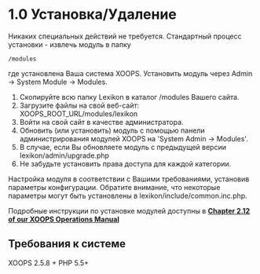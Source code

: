 # 1.0 Установка/Удаление

Никаких специальных действий не требуется. Стандартный процесс установки - извлечь модуль в папку

```
/modules 
```

где установлена Ваша система XOOPS. Установить модуль через Admin -&gt; System Module -&gt; Modules.


1. Скопируйте всю папку Lexikon в каталог /modules Вашего сайта.
2. Загрузите файлы на свой веб-сайт: XOOPS\_ROOT\_URL/modules/lexikon
3. Войти на свой сайт в качестве администратора.
4. Обновить \(или установить\) модуль с помощью панели администрирования модулей XOOPS на 'System Admin -&gt; Modules'. 
5. В случае, если Вы обновляете модуль с предыдущей версии lexikon/admin/upgrade.php
6. Не забудьте установить права доступа для каждой категории.

Настройка модуля в соответствии с Вашими требованиями, установив параметры конфигурации.
Обратите внимание, что некоторые параметры могут быть установлены в lexikon/include/common.inc.php.

Подробные инструкции по установке модулей доступны в [**Chapter 2.12 of our XOOPS Operations Manual**](https://www.gitbook.com/book/xoops/xoops-operations-guide/)


## Требования к системе

XOOPS 2.5.8 +
PHP 5.5+

